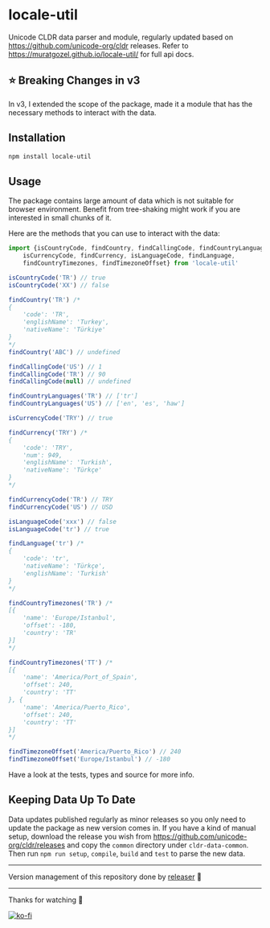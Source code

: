 # locale-util
Unicode CLDR data parser and module, regularly updated based on https://github.com/unicode-org/cldr releases. Refer to https://muratgozel.github.io/locale-util/ for full api docs.

## ⭐ Breaking Changes in v3
In v3, I extended the scope of the package, made it a module that has the necessary methods to interact with the data.

## Installation
```sh
npm install locale-util
```

## Usage
The package contains large amount of data which is not suitable for browser environment. Benefit from tree-shaking might work if you are interested in small chunks of it.

Here are the methods that you can use to interact with the data:
```js
import {isCountryCode, findCountry, findCallingCode, findCountryLanguages, 
    isCurrencyCode, findCurrency, isLanguageCode, findLanguage, 
    findCountryTimezones, findTimezoneOffset} from 'locale-util'

isCountryCode('TR') // true
isCountryCode('XX') // false

findCountry('TR') /*
{
    'code': 'TR',
    'englishName': 'Turkey',
    'nativeName': 'Türkiye'
}
*/
findCountry('ABC') // undefined

findCallingCode('US') // 1
findCallingCode('TR') // 90
findCallingCode(null) // undefined

findCountryLanguages('TR') // ['tr']
findCountryLanguages('US') // ['en', 'es', 'haw']

isCurrencyCode('TRY') // true

findCurrency('TRY') /*
{
    'code': 'TRY',
    'num': 949,
    'englishName': 'Turkish',
    'nativeName': 'Türkçe'
}
*/

findCurrencyCode('TR') // TRY
findCurrencyCode('US') // USD

isLanguageCode('xxx') // false
isLanguageCode('tr') // true

findLanguage('tr') /*
{
    'code': 'tr',
    'nativeName': 'Türkçe',
    'englishName': 'Turkish'
}
*/

findCountryTimezones('TR') /*
[{
    'name': 'Europe/Istanbul',
    'offset': -180,
    'country': 'TR'
}]
*/

findCountryTimezones('TT') /*
[{
    'name': 'America/Port_of_Spain',
    'offset': 240,
    'country': 'TT'
}, {
    'name': 'America/Puerto_Rico',
    'offset': 240,
    'country': 'TT'
}]
*/

findTimezoneOffset('America/Puerto_Rico') // 240
findTimezoneOffset('Europe/Istanbul') // -180
```

Have a look at the tests, types and source for more info.

## Keeping Data Up To Date
Data updates published regularly as minor releases so you only need to update the package as new version comes in. If you have a kind of manual setup, download the release you wish from https://github.com/unicode-org/cldr/releases and copy the `common` directory under `cldr-data-common`. Then run `npm run setup`, `compile`, `build` and `test` to parse the new data.

---

Version management of this repository done by [releaser](https://github.com/muratgozel/node-releaser) 🚀

---

Thanks for watching 🐬

[![ko-fi](https://www.ko-fi.com/img/githubbutton_sm.svg)](https://ko-fi.com/F1F1RFO7)
